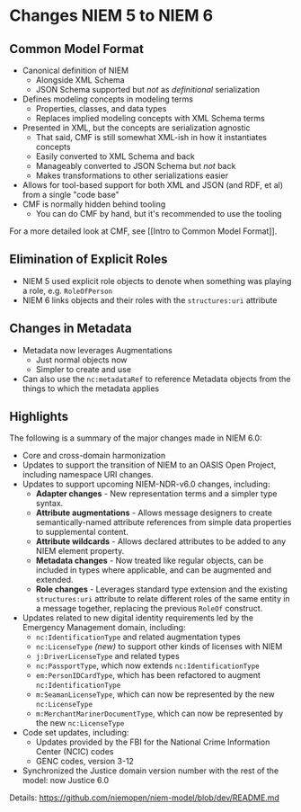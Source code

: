# Changes NIEM 5 to NIEM 6

## Common Model Format

- Canonical definition of NIEM
	- Alongside XML Schema
	- JSON Schema supported but _not_ as _definitional_ serialization
- Defines modeling concepts in modeling terms
	- Properties, classes, and data types
	- Replaces implied modeling concepts with XML Schema terms
- Presented in XML, but the concepts are serialization agnostic
	- That said, CMF is still somewhat XML-ish in how it instantiates concepts
	- Easily converted to XML Schema and back
	- Manageably converted to JSON Schema but _not_ back
	- Makes transformations to other serializations easier
- Allows for tool-based support for both XML and JSON (and RDF, et al) from a single "code base"
- CMF is normally hidden behind tooling
	- You can do CMF by hand, but it's recommended to use the tooling

For a more detailed look at CMF, see [[Intro to Common Model Format]].

## Elimination of Explicit Roles

- NIEM 5 used explicit role objects to denote when something was playing a role, e.g. `RoleOfPerson`
- NIEM 6 links objects and their roles with the `structures:uri` attribute

## Changes in Metadata

- Metadata now leverages Augmentations
	- Just normal objects now
	- Simpler to create and use
- Can also use the `nc:metadataRef` to reference Metadata objects from the things to which the metadata applies

## Highlights

The following is a summary of the major changes made in NIEM 6.0:

- Core and cross-domain harmonization
- Updates to support the transition of NIEM to an OASIS Open Project, including namespace URI changes.
- Updates to support upcoming NIEM-NDR-v6.0 changes, including:
	- **Adapter changes** - New representation terms and a simpler type syntax.
	- **Attribute augmentations** - Allows message designers to create semantically-named attribute references from simple data properties to supplemental content.
	- **Attribute wildcards** - Allows declared attributes to be added to any NIEM element property.
	- **Metadata changes** - Now treated like regular objects, can be included in types where applicable, and can be augmented and extended.
	- **Role changes** - Leverages standard type extension and the existing `structures:uri` attribute to relate different roles of the same entity in a message together, replacing the previous `RoleOf` construct.
- Updates related to new digital identity requirements led by the Emergency Management domain, including:
	- `nc:IdentificationType` and related augmentation types
	- `nc:LicenseType` _(new)_ to support other kinds of licenses with NIEM
	- `j:DriverLicenseType` and related types
	- `nc:PassportType`, which now extends `nc:IdentificationType`
	- `em:PersonIDCardType`, which has been refactored to augment `nc:IdentificationType`
	- `m:SeamanLicenseType`, which can now be represented by the new `nc:LicenseType`
	- `m:MerchantMarinerDocumentType`, which can now be represented by the new `nc:LicenseType`
- Code set updates, including:
	- Updates provided by the FBI for the National Crime Information Center (NCIC) codes
	- GENC codes, version 3-12
- Synchronized the Justice domain version number with the rest of the model: now Justice 6.0

Details:
https://github.com/niemopen/niem-model/blob/dev/README.md